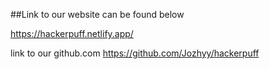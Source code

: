 ##Link to our website can be found below

https://hackerpuff.netlify.app/

link to our github.com
https://github.com/Jozhyy/hackerpuff
